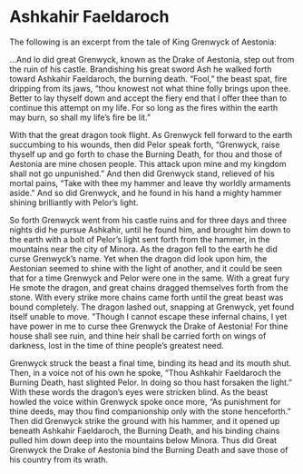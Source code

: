 # Ashkahir Faeldaroch

The following is an excerpt from the tale of King Grenwyck of Aestonia:

…And lo did great Grenwyck, known as the Drake of Aestonia, step out from the ruin of his castle. Brandishing his great sword Ash he walked forth toward Ashkahir Faeldaroch, the burning death. “Fool,” the beast spat, fire dripping from its jaws, “thou knowest not what thine folly brings upon thee. Better to lay thyself down and accept the fiery end that I offer thee than to continue this attempt on my life. For so long as the fires within the earth may burn, so shall my life’s fire be lit.”

With that the great dragon took flight. As Grenwyck fell forward to the earth succumbing to his wounds, then did Pelor speak forth, “Grenwyck, raise thyself up and go forth to chase the Burning Death, for thou and those of Aestonia are mine chosen people. This attack upon mine and my kingdom shall not go unpunished.” And then did Grenwyck stand, relieved of his mortal pains, “Take with thee my hammer and leave thy worldly armaments aside.” And so did Grenwyck, and he found in his hand a mighty hammer shining brilliantly with Pelor’s light.

So forth Grenwyck went from his castle ruins and for three days and three nights did he pursue Ashkahir, until he found him, and brought him down to the earth with a bolt of Pelor’s light sent forth from the hammer, in the mountains near the city of Minora. As the dragon fell to the earth he did curse Grenwyck’s name. Yet when the dragon did look upon him, the Aestonian seemed to shine with the light of another, and it could be seen that for a time Grenwyck and Pelor were one in the same. With a great fury He smote the dragon, and great chains dragged themselves forth from the stone. With every strike more chains came forth until the great beast was bound completely. The dragon lashed out, snapping at Grenwyck, yet found itself unable to move. "Though I cannot escape these infernal chains, I yet have power in me to curse thee Grenwyck the Drake of Aestonia! For thine house shall see ruin, and thine heir shall be carried forth on wings of darkness, lost in the time of thine people’s greatest need.

Grenwyck struck the beast a final time, binding its head and its mouth shut. Then, in a voice not of his own he spoke, “Thou Ashkahir Faeldaroch the Burning Death, hast slighted Pelor. In doing so thou hast forsaken the light.” With these words the dragon’s eyes were stricken blind. As the beast howled the voice within Grenwyck spoke once more, “As punishment for thine deeds, may thou find companionship only with the stone henceforth.” Then did Grenwyck strike the ground with his hammer, and it opened up beneath Ashkahir Faeldaroch, the Burning Death, and his binding chains pulled him down deep into the mountains below Minora. Thus did Great Grenwyck the Drake of Aestonia bind the Burning Death and save those of his country from its wrath.
